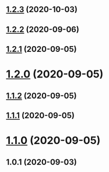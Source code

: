 ## [1.2.3](https://github.com/bconnorwhite/terminating-newline/compare/v1.2.2...v1.2.3) (2020-10-03)



## [1.2.2](https://github.com/bconnorwhite/terminating-newline/compare/v1.2.1...v1.2.2) (2020-09-06)



## [1.2.1](https://github.com/bconnorwhite/terminating-newline/compare/v1.2.0...v1.2.1) (2020-09-05)



# [1.2.0](https://github.com/bconnorwhite/terminating-newline/compare/v1.1.2...v1.2.0) (2020-09-05)



## [1.1.2](https://github.com/bconnorwhite/terminating-newline/compare/v1.1.1...v1.1.2) (2020-09-05)



## [1.1.1](https://github.com/bconnorwhite/terminating-newline/compare/v1.1.0...v1.1.1) (2020-09-05)



# [1.1.0](https://github.com/bconnorwhite/terminating-newline/compare/v1.0.1...v1.1.0) (2020-09-05)



## 1.0.1 (2020-09-03)



